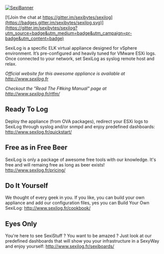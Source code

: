 [![SexiBanner](http://www.sexilog.fr/wp-content/uploads/2015/04/SexiBanner.png)](http://www.sexilog.fr)

[![Join the chat at https://gitter.im/sexibytes/sexilog](https://badges.gitter.im/sexibytes/sexilog.svg)](https://gitter.im/sexibytes/sexilog?utm_source=badge&utm_medium=badge&utm_campaign=pr-badge&utm_content=badge)

SexiLog is a specific ELK virtual appliance designed for vSphere environment. It’s pre-configured and heavily tuned for VMware ESXi logs. Once connected to your network, set SexiLog as syslog remote host and relax.

*Official website for this awesome appliance is available at http://www.sexilog.fr*

*Checkout the "Read The F#king Manual" page at http://www.sexilog.fr/rtfm/*

## Ready To Log

Deploy the appliance (from OVA packages), redirect your ESXi logs to SexiLog through syslog and/or snmpd and enjoy predefined dashboards: http://www.sexilog.fr/quickstart/

## Free as in Free Beer

SexiLog is only a package of awesome free tools with our knowledge. It's free and will remaing free as long as beer exists! http://www.sexilog.fr/pricing/

## Do It Yourself

We thought of every geek in you. If you like, you can build your own appliance and add our configuration files, yes you can Build Your Own SexiLog: http://www.sexilog.fr/cookbook/

## Eyes Only

You're here to see SexiStuff ? You want to be amazed ? Just look at our predefined dashboards that will show you your infrastructure in a SexyWay and enjoy yourself: http://www.sexilog.fr/sexiboards/
